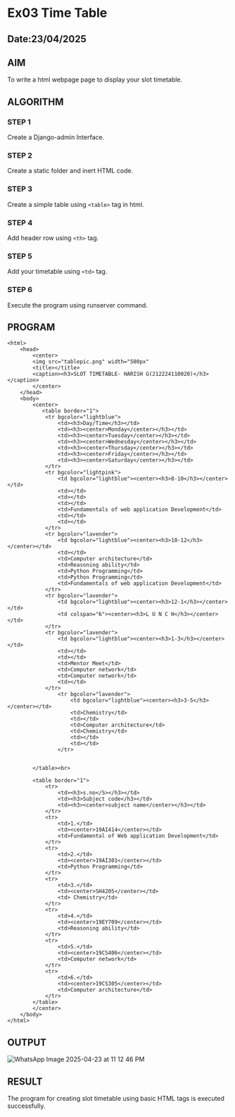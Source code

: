 # Ex03 Time Table
## Date:23/04/2025

## AIM
To write a html webpage page to display your slot timetable.

## ALGORITHM
### STEP 1
Create a Django-admin Interface.

### STEP 2
Create a static folder and inert HTML code.

### STEP 3
Create a simple table using ```<table>``` tag in html.

### STEP 4
Add header row using ```<th>``` tag.

### STEP 5
Add your timetable using ```<td>``` tag.

### STEP 6
Execute the program using runserver command.

## PROGRAM
```
<html>
    <head>
        <center>
        <img src="tablepic.png" width="500px"
        <title></title>
        <caption><h3>SLOT TIMETABLE- HARISH G(212224110020)</h3></caption>
        </center>
    </head>
    <body>
        <center>
           <table border="1">
            <tr bgcolor="lightblue">
                <td><h3>Day/Time</h3></td>
                <td><h3><center>Monday</center></h3></td>
                <td><h3><center>Tuesday</center></h3></td>
                <td><h3><center>Wednesday</center></h3></td>
                <td><h3><center>Thursday</center></h3></td>
                <td><h3><center>Friday</center></h3></td>
                <td><h3><center>Saturday</center></h3></td>
            </tr>
            <tr bgcolor="lightpink">
                <td bgcolor="lightblue"><center><h3>8-10</h3></center></td>
                <td></td>
                <td></td>
                <td></td>
                <td>Fundamentals of web application Development</td>
                <td></td>
                <td></td>
            </tr>
            <tr bgcolor="lavender">
                <td bgcolor="lightblue"><center><h3>10-12</h3></center></td>
                <td></td>
                <td>Computer architecture</td>
                <td>Reasoning ability</td>
                <td>Python Programming</td>
                <td>Python Programming</td>
                <td>Fundamentals of web application Development</td>
            </tr>
            <tr bgcolor="lavender">
                <td bgcolor="lightblue"><center><h3>12-1</h3></center></td>
                <td colspan="6"><center><h3>L U N C H</h3></center></td>
            </tr>
            <tr bgcolor="lavender">
                <td bgcolor="lightblue"><center><h3>1-3</h3></center></td>
                <td></td>
                <td></td>
                <td>Mentor Meet</td>
                <td>Computer network</td>
                <td>Computer network</td>
                <td></td>
            </tr>
                <tr bgcolor="lavender">
                    <td bgcolor="lightblue"><center><h3>3-5</h3></center></td>
                    <td>Chemistry</td>
                    <td></td>
                    <td>Computer architecture</td>
                    <td>Chemistry</td>
                    <td></td>
                    <td></td>
                </tr>
            

        </table><br>

        <table border="1">
            <tr>
                <td><h3>s.no</S></h3></td>
                <td><h3>Subject code</h3></td>
                <td><h3><center>subject name</center></h3></td>
            </tr>
            <tr>
                <td>1.</td>
                <td><center>19AI414</center></td>
                <td>Fundamental of Web application Development</td>
            </tr>
            <tr>
                <td>2.</td>
                <td><center>19AI301</center></td>
                <td>Python Programming</td>
            </tr>
            <tr>
                <td>3.</td>
                <td><center>SH4205</center></td>
                <td> Chemistry</td>
            </tr>
            <tr>
                <td>4.</td>
                <td><center>19EY709</center></td>
                <td>Reasoning ability</td>
            </tr>
            <tr>
                <td>5.</td>
                <td><center>19CS406</center></td>
                <td>Computer network</td>
            </tr>
            <tr>
                <td>6.</td>
                <td><center>19CS305</center></td>
                <td>Computer architecture</td>
            </tr>
        </table>
        </center>
    </body>
</html>
```

## OUTPUT
![WhatsApp Image 2025-04-23 at 11 12 46 PM](https://github.com/user-attachments/assets/95a230e2-0770-4ca0-90e6-c58e1e36b1c3)



## RESULT
The program for creating slot timetable using basic HTML tags is executed successfully.
